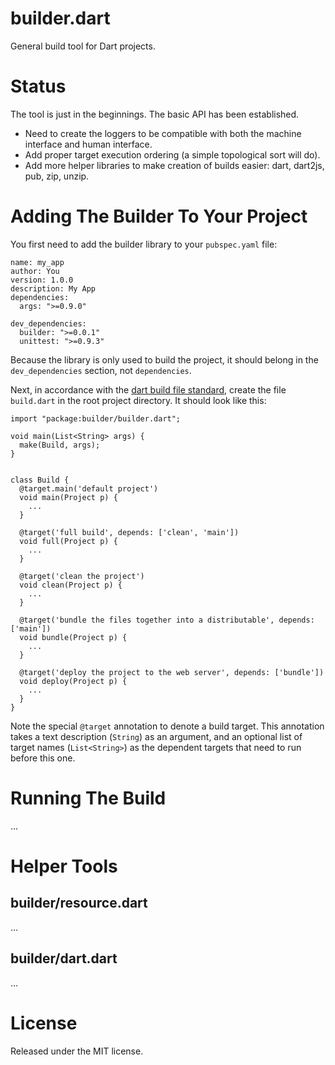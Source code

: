 builder.dart
============

General build tool for Dart projects.


Status
======

The tool is just in the beginnings.  The basic API has been established.

* Need to create the loggers to be compatible with both the machine interface and human interface.
* Add proper target execution ordering (a simple topological sort will do).
* Add more helper libraries to make creation of builds easier: dart, dart2js, pub, zip, unzip.


Adding The Builder To Your Project
==================================

You first need to add the builder library to your `pubspec.yaml` file:

    name: my_app
    author: You
    version: 1.0.0
    description: My App
    dependencies:
      args: ">=0.9.0"

    dev_dependencies:
      builder: ">=0.0.1"
      unittest: ">=0.9.3"

Because the library is only used to build the project, it should belong in the
`dev_dependencies` section, not `dependencies`.

Next, in accordance with the [dart build file standard](https://www.dartlang.org/tools/editor/build.html),
create the file `build.dart` in the root project directory.  It should look
like this:

    import "package:builder/builder.dart";

    void main(List<String> args) {
      make(Build, args);
    }


    class Build {
      @target.main('default project')
      void main(Project p) {
        ...
      }

      @target('full build', depends: ['clean', 'main'])
      void full(Project p) {
        ...
      }

      @target('clean the project')
      void clean(Project p) {
        ...
      }

      @target('bundle the files together into a distributable', depends: ['main'])
      void bundle(Project p) {
        ...
      }

      @target('deploy the project to the web server', depends: ['bundle'])
      void deploy(Project p) {
        ...
      }
    }

Note the special `@target` annotation to denote a build target.  This annotation
takes a text description (`String`) as an argument, and an optional list of
target names (`List<String>`) as the dependent targets that need to run before
this one.

Running The Build
=================

...


Helper Tools
============


builder/resource.dart
---------------------

...

builder/dart.dart
-----------------

...



License
=======

Released under the MIT license.
